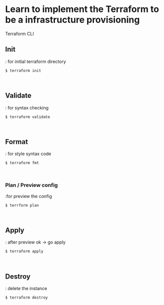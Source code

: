 # Learn to implement the Terraform to be a infrastructure provisioning

Terraform CLI

## Init

: for initial terraform directory

```
$ terraform init
```

<br/>

## Validate

: for syntax checking

```
$ terraform validate
```

<br/>

## Format

: for style syntax code

```
$ terraform fmt
```

<br/>

### Plan / Preview config

:for preview the config

```
$ terrform plan
```

<br/>

## Apply

: after preview ok → go apply

```
$ terraform apply
```

<br/>

## Destroy

: delete the instance

```
$ terraform destroy
```
